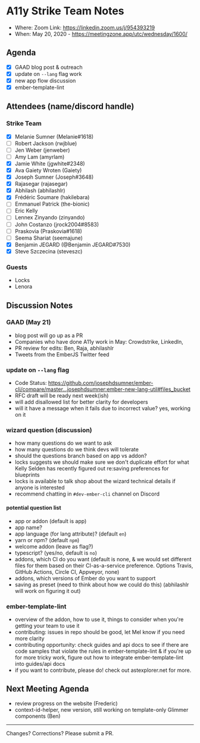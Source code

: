# A11y Strike Team Notes

- Where: Zoom Link: https://linkedin.zoom.us/j/954393219
- When: May 20, 2020 - https://meetingzone.app/utc/wednesday/1600/

## Agenda
- [x] GAAD blog post & outreach
- [x] update on `--lang` flag work
- [x] new app flow discussion
- [x] ember-template-lint

## Attendees (name/discord handle)

### Strike Team

- [x] Melanie Sumner (Melanie#1618)
- [ ] Robert Jackson (rwjblue)
- [ ] Jen Weber	(jenweber)
- [ ] Amy Lam (amyrlam) 
- [x] Jamie White	(jgwhite#2348)
- [x] Ava Gaiety Wroten (Gaiety) 
- [x] Joseph Sumner	(Joseph#3648)
- [x] Rajasegar	(rajasegar)
- [x] Abhilash (abhilashlr)
- [x] Frédéric Soumare	(hakilebara)
- [ ] Emmanuel Patrick	(the-bionic)
- [ ] Eric Kelly
- [ ] Lennex Zinyando	(zinyando)
- [ ] John Costanzo	(jrock2004#8583)
- [ ] Praskovia	(Praskovia#1618)
- [ ] Seema Shariat	(seemajune)
- [x] Benjamin JEGARD	(@Benjamin JEGARD#7530) 
- [x] Steve Szczecina	(steveszc)

### Guests
- Locks
- Lenora 

## Discussion Notes

### GAAD (May 21)
- blog post will go up as a PR 
- Companies who have done A11y work in May: Crowdstrike, LinkedIn, 
- PR review for edits: Ben, Raja, abhilashlr
- Tweets from the EmberJS Twitter feed

### update on `--lang` flag

- Code Status: https://github.com/josephdsumner/ember-cli/compare/master...josephdsumner:ember-new-lang-util#files_bucket
- RFC draft will be ready next week(ish)
- will add disallowed list for better clarity for developers
- will it have a message when it fails due to incorrect value? yes, working on it

### wizard question (discussion)

- how many questions do we want to ask
- how many questions do we think devs will tolerate
- should the questions branch based on app vs addon?
- locks suggests we should make sure we don't duplicate effort for what Kelly Selden has recently figured out re:saving preferences for blueprints 
- locks is available to talk shop about the wizard technical details if anyone is interested
- recommend chatting in `#dev-ember-cli` channel on Discord 

#### potential question list

- app or addon (default is app)
- app name? 
- app language (for lang attribute)? (default `en`)
- yarn or npm? (default `npm`)
- welcome addon (leave as flag?)
- typescript? (yes/no, default is `no`)
- addons, which CI do you want (default is none, & we would set different files for them based on their CI-as-a-service preference. Options Travis, GitHub Actions, Circle CI, Appveyor, none) 
- addons, which versions of Ember do you want to support
- saving as preset (need to think about how we could do this) (abhilashlr will work on figuring it out)


### ember-template-lint

- overview of the addon, how to use it, things to consider when you're getting your team to use it
- contributing: issues in repo should be good, let Mel know if you need more clarity
- contributing opportunity: check guides and api docs to see if there are code samples that violate the rules in ember-template-lint & if you're up for more tricky work, figure out how to integrate ember-template-lint into guides/api docs
- if you want to contribute, please do! check out astexplorer.net for more.

## Next Meeting Agenda
- review progress on the website (Frederic)
- context-id-helper, new version, still working on template-only Glimmer components (Ben)


------------------------------------------------
Changes? Corrections? Please submit a PR. 
